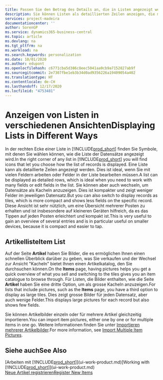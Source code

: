 ```yaml
---
title: Passen Sie den Betrag des Details an, die in Listen angezeigt werden | Microsoft Docs
description: Sie können Listen als detaillierten Zeilen anzeigen, die mehr Informationen geben, oder als Kacheln anzeigen, die einfach zu betrachten sind und Miniaturansichten enthalten können.
services: project-madeira
documentationcenter: ''
author: SorenGP
ms.service: dynamics365-business-central
ms.topic: article
ms.devlang: na
ms.tgt_pltfrm: na
ms.workload: na
ms.search.keywords: personalization
ms.date: 10/01/2020
ms.author: edupont
ms.openlocfilehash: c6771cba5d386c8eec5041aa9cb9a7152827ab9f
ms.sourcegitcommit: 2e7307fbe1eb3b34d0ad9356226a19409054a402
ms.translationtype: HT
ms.contentlocale: de-CH
ms.lasthandoff: 12/17/2020
ms.locfileid: "4753481"
---
```

# <a name="displaying-lists-in-different-ways"></a><span data-ttu-id="04f79-103">Anzeigen von Listen in verschiedenen Ansichten</span><span class="sxs-lookup"><span data-stu-id="04f79-103">Displaying Lists in Different Ways</span></span>
<span data-ttu-id="04f79-104">In der rechten Ecke einer Liste in [!INCLUDE[prod_short](includes/prod_short.md)] finden Sie Symbole, mit denen Sie wählen können, wie die Liste der Datensätze angezeigt wird.</span><span class="sxs-lookup"><span data-stu-id="04f79-104">In the right corner of any list in [!INCLUDE[prod_short](includes/prod_short.md)] you will find icons that let you choose how the list of records is displayed.</span></span> <span data-ttu-id="04f79-105">Eine Liste kann als detaillierte Zeilen angezeigt werden. Dies ist ideal, wenn Sie mit vielen Feldern arbeiten oder Felder in der Liste bearbeiten müssen.</span><span class="sxs-lookup"><span data-stu-id="04f79-105">A list can be displayed as detailed rows, which is ideal when you need to work with many fields or edit fields in the list.</span></span> <span data-ttu-id="04f79-106">Sie können aber auch wechseln, um Datensätze als Kacheln anzuzeigen. Dies ist kompakter und zeigt weniger Felder im jeweiligen Datensatz.</span><span class="sxs-lookup"><span data-stu-id="04f79-106">But you can also switch to display records as tiles, which is more compact and shows less fields on the specific record.</span></span> <span data-ttu-id="04f79-107">Diese Ansicht ist sehr nützlich, um eine Übersicht mehrerer Posten zu erhalten und ist insbesondere auf kleineren Geräten hilfreich, da es das Tippen auf jeden Posten erleichtert und kompakt ist.</span><span class="sxs-lookup"><span data-stu-id="04f79-107">This is very useful to gain an overview of several entries and is in particular useful on smaller devices, because it is compact and easier to tap.</span></span>

## <a name="item-list"></a><span data-ttu-id="04f79-108">Artikelliste</span><span class="sxs-lookup"><span data-stu-id="04f79-108">Item List</span></span>
<span data-ttu-id="04f79-109">Auf der Seite **Artikel** haben Sie Bilder, die es ermöglichen Ihnen einen schnellen Überblick darüber zu geben, was Sie verkaufen und der Wechsel zur Ansicht "Kacheln" bietet Ihnen einen Artikelkatalog, den Sie durchsuchen können.</span><span class="sxs-lookup"><span data-stu-id="04f79-109">On the **Items** page, having pictures helps you get a quick overview of what you sell and switching to the tiles gives you an item catalogue to browse through.</span></span> <span data-ttu-id="04f79-110">Für Listen, die Bilder enthalten, wie die Seite **Artikel** haben Sie eine dritte Option, um als grosse Kacheln anzuzeigen.</span><span class="sxs-lookup"><span data-stu-id="04f79-110">For lists that include pictures, such as the **Items** page, you have a third option to display as large tiles.</span></span> <span data-ttu-id="04f79-111">Dies zeigt grosse Bilder für jeden Datensatz, aber auch wenige Felder.</span><span class="sxs-lookup"><span data-stu-id="04f79-111">This displays large pictures for each record but also shows few fields.</span></span>

<span data-ttu-id="04f79-112">Sie können Artikelbilder einzeln oder für mehrere Artikel gleichzeitig importieren.</span><span class="sxs-lookup"><span data-stu-id="04f79-112">You can import item pictures, either one by one or for multiple items in one go.</span></span> <span data-ttu-id="04f79-113">Weitere Informationen finden Sie unter [Importieren mehrerer Artikelbilder](inventory-how-import-item-pictures.md).</span><span class="sxs-lookup"><span data-stu-id="04f79-113">For more information, see [Import Multiple Item Pictures](inventory-how-import-item-pictures.md).</span></span>  

## <a name="see-also"></a><span data-ttu-id="04f79-114">Siehe auch</span><span class="sxs-lookup"><span data-stu-id="04f79-114">See Also</span></span>
<span data-ttu-id="04f79-115">[Arbeiten mit [!INCLUDE[prod_short](includes/prod_short.md)]](ui-work-product.md)</span><span class="sxs-lookup"><span data-stu-id="04f79-115">[Working with [!INCLUDE[prod_short](includes/prod_short.md)]](ui-work-product.md)</span></span>  
[<span data-ttu-id="04f79-116">Neue Artikel registrieren</span><span class="sxs-lookup"><span data-stu-id="04f79-116">Register New Items</span></span>](inventory-how-register-new-items.md)  
